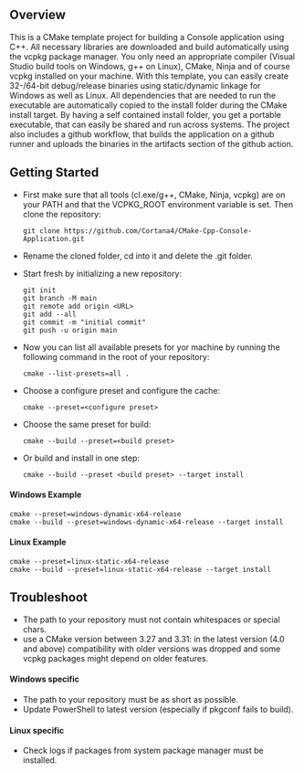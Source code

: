 ## Overview

This is a CMake template project for building a Console application using C++. All
necessary libraries are downloaded and build automatically using the vcpkg
package manager. You only need an appropriate compiler (Visual Studio build
tools on Windows, g++ on Linux), CMake, Ninja and of course vcpkg installed on
your machine. With this template, you can easily create 32-/64-bit debug/release
binaries using static/dynamic linkage for Windows as well as Linux. All
dependencies that are needed to run the executable are automatically copied to
the install folder during the CMake install target. By having a self contained
install folder, you get a portable executable, that can easily be shared and
run across systems. The project also includes a github workflow, that builds
the application on a github runner and uploads the binaries in the artifacts
section of the github action.

## Getting Started

- First make sure that all tools (cl.exe/g++, CMake, Ninja, vcpkg) are on your
  PATH and that the VCPKG_ROOT environment variable is set. Then clone the
  repository:

  `git clone https://github.com/Cortana4/CMake-Cpp-Console-Application.git`

- Rename the cloned folder, cd into it and delete the .git folder.

- Start fresh by initializing a new repository:

  `git init`<br>
  `git branch -M main`<br>
  `git remote add origin <URL>`<br>
  `git add --all`<br>
  `git commit -m "initial commit"`<br>
  `git push -u origin main`

- Now you can list all available presets for yor machine by running the
  following command in the root of your repository:

  `cmake --list-presets=all .`

- Choose a configure preset and configure the cache:

  `cmake --preset=<configure preset>`

- Choose the same preset for build:

  `cmake --build --preset=<build preset>`

- Or build and install in one step:

  `cmake --build --preset <build preset> --target install`

#### Windows Example

`cmake --preset=windows-dynamic-x64-release`<br>
`cmake --build --preset=windows-dynamic-x64-release --target install`

#### Linux Example

`cmake --preset=linux-static-x64-release`<br>
`cmake --build --preset=linux-static-x64-release --target install`

## Troubleshoot

- The path to your repository must not contain whitespaces or special chars.
- use a CMake version between 3.27 and 3.31: in the latest version (4.0 and
  above) compatibility with older versions was dropped and some vcpkg packages
  might depend on older features.

#### Windows specific

- The path to your repository must be as short as possible.
- Update PowerShell to latest version (especially if pkgconf fails to build).

#### Linux specific

- Check logs if packages from system package manager must be installed.
